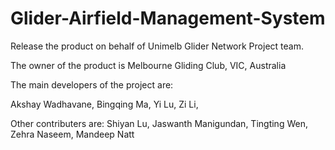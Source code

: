 Glider-Airfield-Management-System
=================================

Release the product on behalf of Unimelb Glider Network Project team.

The owner of the product is Melbourne Gliding Club, VIC, Australia

The main developers of the project are:

Akshay Wadhavane,
Bingqing Ma,
Yi Lu,
Zi Li,

Other contributers are:
Shiyan Lu,
Jaswanth Manigundan,
Tingting Wen,
Zehra Naseem,
Mandeep Natt

